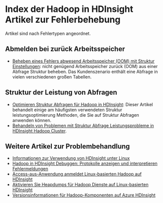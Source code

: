 <properties
    pageTitle="Hadoop Stapel Spur Fehlermeldungen | Microsoft Azure"
    description="Index der Hadoop Stapel-Spur-Fehlermeldungen in HDInsight. Suchen Sie den Fehler in der Liste, um Informationen zur Problembehandlung finden Sie unter."
    keywords="Stapel Spur, Fehlermeldungen"
    services="hdinsight"
    documentationCenter="NA"
    authors="mumian"
    manager="jhubbard"
    editor="cgronlun"/>

<tags
    ms.service="hdinsight"
    ms.devlang="NA"
    ms.topic="article"
    ms.tgt_pltfrm="NA"
    ms.workload="big-data"
    ms.date="10/19/2016"
    ms.author="rashimg;jgao"/>

# <a name="index-of-hadoop-in-hdinsight-troubleshooting-articles"></a>Index der Hadoop in HDInsight Artikel zur Fehlerbehebung

Artikel sind nach Fehlertypen angeordnet.

## <a name="out-of-memory-error"></a>Abmelden bei zurück Arbeitsspeicher

* [Beheben eines Fehlers abwesend Arbeitsspeicher (OOM) mit Struktur Einstellungen](hdinsight-hadoop-hive-out-of-memory-error-oom.md): nicht genügend Arbeitsspeicher zurück (OOM) aus einer Abfrage Struktur beheben. Das Kundenszenario enthält eine Abfrage in vielen verschiedenen großen Tabellen.

## <a name="hive-query-performance"></a>Struktur der Leistung von Abfragen

* [Optimieren Struktur Abfragen für Hadoop in HDInsight](hdinsight-hadoop-optimize-hive-query.md): Dieser Artikel behandelt einige am häufigsten verwendeten Struktur leistungsoptimierung Methoden, die Sie auf Struktur Abfragen anwenden können.
* [Behandeln von Problemen mit Struktur Abfrage Leistungsprobleme in HDInsight Hadoop Cluster](https://blogs.msdn.microsoft.com/bigdatasupport/2015/08/13/troubleshooting-hive-query-performance-in-hdinsight-hadoop-cluster/).

## <a name="more-troubleshooting-articles"></a>Weitere Artikel zur Problembehandlung

* [Informationen zur Verwendung von HDInsight unter Linux](hdinsight-hadoop-linux-information.md)
* [Hadoop in HDInsight Debuggen: Protokolle anzeigen und interpretieren Fehlermeldungen](hdinsight-debug-jobs.md)
* [Access-aus-Anwendung anmeldet Linux-basierten Hadoop auf HDInsight](hdinsight-hadoop-access-yarn-app-logs-linux.md)
* [Aktivieren Sie Heapdumps für Hadoop Dienste auf Linux-basierten HDInsight](hdinsight-hadoop-collect-debug-heap-dump-linux.md)
* [Versionsinformationen für Hadoop-Komponenten auf Azure HDInsight](hdinsight-release-notes.md)

